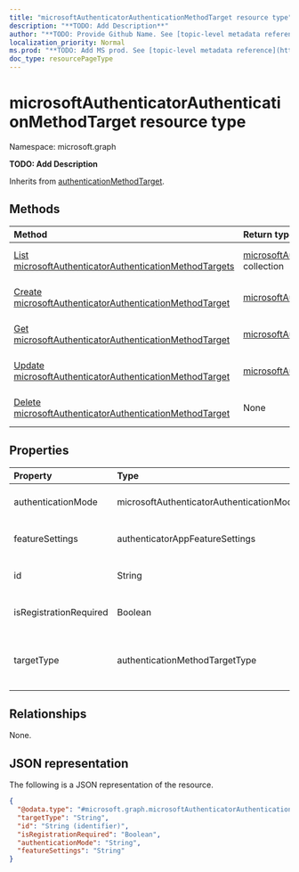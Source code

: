 ```yaml
---
title: "microsoftAuthenticatorAuthenticationMethodTarget resource type"
description: "**TODO: Add Description**"
author: "**TODO: Provide Github Name. See [topic-level metadata reference](https://msgo.azurewebsites.net/add/document/guidelines/metadata.html#topic-level-metadata)**"
localization_priority: Normal
ms.prod: "**TODO: Add MS prod. See [topic-level metadata reference](https://msgo.azurewebsites.net/add/document/guidelines/metadata.html#topic-level-metadata)**"
doc_type: resourcePageType
---
```


# microsoftAuthenticatorAuthenticationMethodTarget resource type

Namespace: microsoft.graph

**TODO: Add Description**


Inherits from [authenticationMethodTarget](../resources/authenticationmethodtarget.md).

## Methods
|Method|Return type|Description|
|:---|:---|:---|
|[List microsoftAuthenticatorAuthenticationMethodTargets](../api/microsoftauthenticatorauthenticationmethodtarget-list.md)|[microsoftAuthenticatorAuthenticationMethodTarget](../resources/microsoftauthenticatorauthenticationmethodtarget.md) collection|Get a list of the [microsoftAuthenticatorAuthenticationMethodTarget](../resources/microsoftauthenticatorauthenticationmethodtarget.md) objects and their properties.|
|[Create microsoftAuthenticatorAuthenticationMethodTarget](../api/microsoftauthenticatorauthenticationmethodtarget-create.md)|[microsoftAuthenticatorAuthenticationMethodTarget](../resources/microsoftauthenticatorauthenticationmethodtarget.md)|Create a new [microsoftAuthenticatorAuthenticationMethodTarget](../resources/microsoftauthenticatorauthenticationmethodtarget.md) object.|
|[Get microsoftAuthenticatorAuthenticationMethodTarget](../api/microsoftauthenticatorauthenticationmethodtarget-get.md)|[microsoftAuthenticatorAuthenticationMethodTarget](../resources/microsoftauthenticatorauthenticationmethodtarget.md)|Read the properties and relationships of a [microsoftAuthenticatorAuthenticationMethodTarget](../resources/microsoftauthenticatorauthenticationmethodtarget.md) object.|
|[Update microsoftAuthenticatorAuthenticationMethodTarget](../api/microsoftauthenticatorauthenticationmethodtarget-update.md)|[microsoftAuthenticatorAuthenticationMethodTarget](../resources/microsoftauthenticatorauthenticationmethodtarget.md)|Update the properties of a [microsoftAuthenticatorAuthenticationMethodTarget](../resources/microsoftauthenticatorauthenticationmethodtarget.md) object.|
|[Delete microsoftAuthenticatorAuthenticationMethodTarget](../api/microsoftauthenticatorauthenticationmethodtarget-delete.md)|None|Deletes a [microsoftAuthenticatorAuthenticationMethodTarget](../resources/microsoftauthenticatorauthenticationmethodtarget.md) object.|

## Properties
|Property|Type|Description|
|:---|:---|:---|
|authenticationMode|microsoftAuthenticatorAuthenticationMode|**TODO: Add Description**. Possible values are: `deviceBasedPush`, `push`, `any`.|
|featureSettings|authenticatorAppFeatureSettings|**TODO: Add Description**. Possible values are: `requireNumberMatching`.|
|id|String|**TODO: Add Description** Inherited from [authenticationMethodTarget](../resources/authenticationmethodtarget.md)|
|isRegistrationRequired|Boolean|**TODO: Add Description** Inherited from [authenticationMethodTarget](../resources/authenticationmethodtarget.md)|
|targetType|authenticationMethodTargetType|**TODO: Add Description** Inherited from [authenticationMethodTarget](../resources/authenticationmethodtarget.md). Possible values are: `user`, `group`, `unknownFutureValue`.|

## Relationships
None.

## JSON representation
The following is a JSON representation of the resource.
<!-- {
  "blockType": "resource",
  "keyProperty": "id",
  "@odata.type": "microsoft.graph.microsoftAuthenticatorAuthenticationMethodTarget",
  "baseType": "microsoft.authMethodPolicy.authenticationMethodTarget",
  "openType": false
}
-->
``` json
{
  "@odata.type": "#microsoft.graph.microsoftAuthenticatorAuthenticationMethodTarget",
  "targetType": "String",
  "id": "String (identifier)",
  "isRegistrationRequired": "Boolean",
  "authenticationMode": "String",
  "featureSettings": "String"
}
```

